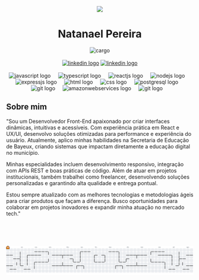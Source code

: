<div align="center">
  <img height="150" src="https://media.giphy.com/media/M9gbBd9nbDrOTu1Mqx/giphy.gif"  />
  
</div align="center">
<h1 align="center">Natanael Pereira</h1>
<div align="center"><img src="https://readme-typing-svg.demolab.com?font=fina+code&weight=600&size=50&pause=1000&color=2581A9&vCenter=true&width=700&height=100&lines=Desenvolvedor+full-Stack" alt="cargo" /></div>
  <div> </br>

<div align="center" >
  <a href="https://www.linkedin.com/in/natanaelpereira/"><img src="https://img.shields.io/static/v1?message=linkedin&logo=dev.to&label=&color=0A0A0A&logoColor=white&labelColor=&style=for-the-badge" height="25" alt="linkedin logo"  /></a>
   <a href="https://natanaelpereia.netlify.app/"><img src="https://img.shields.io/static/v1?message=portfolio&logo=dev.to&label=&color=0A0A0A&logoColor=white&labelColor=&style=for-the-badge" height="25" alt="linkedin logo"  /></a>
</div></br>


<div align="center">
  <img src="https://skillicons.dev/icons?i=js" height="60" alt="javascript logo"  />
  <img width="12" />
  <img src="https://skillicons.dev/icons?i=ts" height="60" alt="typescript logo"  />
  <img width="12" />
  <img src="https://skillicons.dev/icons?i=react" height="60" alt="reactjs logo"  />
  <img width="12" />
  <img src="https://skillicons.dev/icons?i=nodejs" height="60" alt="nodejs logo"  />
  <img width="12" />
  <img src="https://skillicons.dev/icons?i=expressjs" height="60" alt="expressjs logo"  />
  <img width="12" />
  <img src="https://skillicons.dev/icons?i=html" height="60" alt="html logo"  />
  <img width="12" />
  <img src="https://skillicons.dev/icons?i=css" height="60" alt="css logo"  />
  <img width="12" />
  <img src="https://skillicons.dev/icons?i=postgresql" height="60" alt="postgresql logo"  />
  <img width="12" />
  <img src="https://skillicons.dev/icons?i=git" height="60" alt="git logo"  />
  <img width="12" />
  <img src="https://skillicons.dev/icons?i=figma" height="60" alt="amazonwebservices logo"  />
  <img width="12" />
   <img src="https://skillicons.dev/icons?i=photoshop" height="60" alt="git logo"  />
  <img width="12" />
</div>

##  Sobre mim
  "Sou um Desenvolvedor Front-End apaixonado por criar interfaces dinâmicas, intuitivas e acessíveis. Com experiência prática em React e UX/UI, desenvolvo soluções otimizadas para performance e experiência do usuário. Atualmente, aplico minhas habilidades na Secretaria de Educação de Bayeux, criando sistemas que impactam diretamente a educação digital no município.

   Minhas especialidades incluem desenvolvimento responsivo, integração com APIs REST e boas práticas de código. Além de atuar em projetos institucionais, também trabalhei como freelancer, desenvolvendo soluções personalizadas e garantindo alta qualidade e entrega pontual.

   Estou sempre atualizado com as melhores tecnologias e metodologias ágeis para criar produtos que façam a diferença. Busco oportunidades para colaborar em projetos inovadores e expandir minha atuação no mercado tech."
</br></br>




</br></br>
<p align="center">
  <img src="https://raw.githubusercontent.com/Natanpython/Natanpython/main/assets/pacman-contributions.svg" alt="Pacman Contributions" />
</p>





